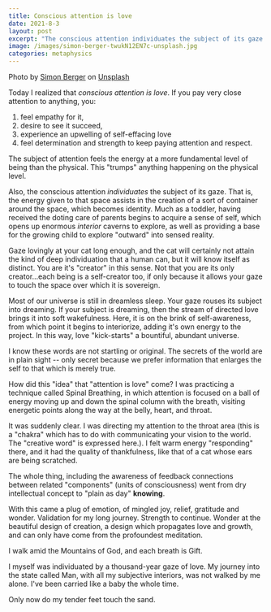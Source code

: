 ```yaml
---
title: Conscious attention is love
date: 2021-8-3
layout: post
excerpt: "The conscious attention individuates the subject of its gaze. That is, the energy given to that space assists in the creation of a sort of container around the space, which becomes identity. Much as a toddler, having received the doting care of parents begins to acquire a sense of self, which opens up enormous interior caverns to explore, as well as providing a base for the growing child to explore 'outward' into sensed reality."
image: /images/simon-berger-twukN12EN7c-unsplash.jpg
categories: metaphysics
---
```


Photo by <a href="https://unsplash.com/@8moments?utm_source=unsplash&utm_medium=referral&utm_content=creditCopyText">Simon Berger</a> on <a href="https://unsplash.com/s/photos/meditation-mountain?utm_source=unsplash&utm_medium=referral&utm_content=creditCopyText">Unsplash</a>


Today I realized that *conscious attention is love*. If you pay very close
attention to anything, you:

1. feel empathy for it,
1. desire to see it succeed,
1. experience an upwelling of self-effacing love
1. feel determination and strength to keep paying attention and respect.

The subject of attention feels the energy at a more fundamental level of being
than the physical. This "trumps" anything happening on the physical level.

Also, the conscious attention *individuates* the subject of its gaze. That is,
the energy given to that space assists in the creation of a sort of
container around the space, which becomes identity. Much as a toddler, having
received the doting care of parents begins to acquire a sense of self,
which opens up enormous *interior* caverns to explore, as well as providing
a base for the growing child to explore "outward" into sensed reality.

Gaze lovingly at your cat long enough, and the cat will certainly not
attain the kind of deep individuation that a human can, but it will know
itself as distinct. You are it's "creator" in this sense. Not that you are
its only creator...each being is a self-creator too, if only because it allows
your gaze to touch the space over which it is sovereign.

Most of our universe is still in dreamless sleep. Your gaze rouses its subject
into dreaming. If your subject is dreaming, then the stream of directed love
brings it into soft wakefulness. Here, it is on the brink of self-awareness,
from which point it begins to interiorize, adding it's own energy to the
project. In this way, love "kick-starts" a bountiful, abundant universe.

I know these words are not startling or original. The secrets of the world are
in plain sight -- only secret because we prefer information that enlarges the
self to that which is merely true.

How did this "idea" that "attention is love" come? I was practicing a technique
called Spinal Breathing, in which attention is focused on a ball of energy
moving up and down the spinal column with the breath, visiting energetic points
along the way at the belly, heart, and throat.

It was suddenly clear. I was directing my attention to the throat area (this is
a "chakra" which has to do with communicating your vision to the world. The
"creative word" is expressed here.). I felt warm energy "responding" there, and
it had the quality of thankfulness, like that of a cat whose ears are being
scratched.

The whole thing, including the awareness of feedback connections between
related "components" (units of consciousness) went from dry intellectual
concept to "plain as day" **knowing**.

With this came a plug of emotion, of mingled joy, relief, gratitude and wonder.
Validation for my long journey. Strength to continue. Wonder at the beautiful
design of creation, a design which propagates love and growth, and can only
have come from the profoundest meditation.

I walk amid the Mountains of God, and each breath is Gift.

I myself was individuated by a thousand-year gaze of love. My journey into the
state called Man, with all my subjective interiors, was not walked by me alone.
I've been carried like a baby the whole time.

Only now do my tender feet touch the sand.


